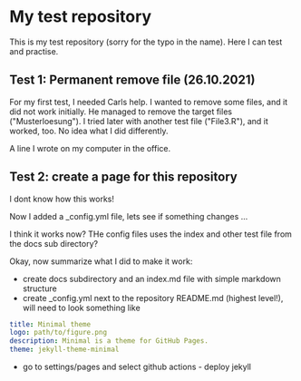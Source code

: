 # My test repository

This is my test repository (sorry for the typo in the name). Here I can test and practise. 

## Test 1: Permanent remove file (26.10.2021)

For my first test, I needed Carls help. I wanted to remove some files, and it did not work initially. He managed to remove the target files ("Musterloesung"). I tried later with another test file ("File3.R"), and it worked, too. No idea what I did differently. 

A line I wrote on my computer in the office. 

## Test 2: create a page for this repository

I dont know how this works!

Now I added a _config.yml file, lets see if something changes ...

I think it works now? THe config files uses the index and other test file from the docs sub directory? 

Okay, now summarize what I did to make it work: 

- create docs subdirectory and an index.md file with simple markdown structure
- create _config.yml next to the repository README.md (highest level!), will need to look something like

```yml
title: Minimal theme
logo: path/to/figure.png
description: Minimal is a theme for GitHub Pages.
theme: jekyll-theme-minimal
```

- go to settings/pages and select github actions - deploy jekyll
